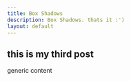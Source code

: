```yaml
---
title: Box Shadows
description: Box Shadows. thats it :')
layout: default
---
```


## this is my third post

generic content